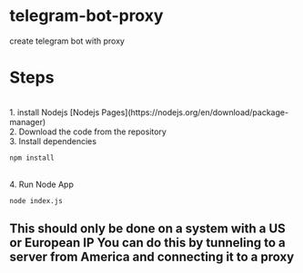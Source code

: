 # telegram-bot-proxy

create telegram bot with proxy
<br>

<h1>Steps</h1>
<br>
1. install Nodejs [Nodejs Pages](https://nodejs.org/en/download/package-manager)
</br>
2. Download the code from the repository
</br>
3. Install dependencies </br>

```
npm install
```

</br>
4. Run Node App</br>

```
node index.js
```

<h2>This should only be done on a system with a US or European IP
You can do this by tunneling to a server from America and connecting it to a proxy </h2>
